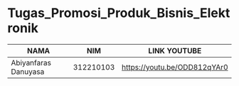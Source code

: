 # Tugas_Promosi_Produk_Bisnis_Elektronik

|  NAMA | NIM | LINK YOUTUBE |
| --- | --- | --- | 
| Abiyanfaras Danuyasa | 312210103 | https://youtu.be/ODD812qYAr0
